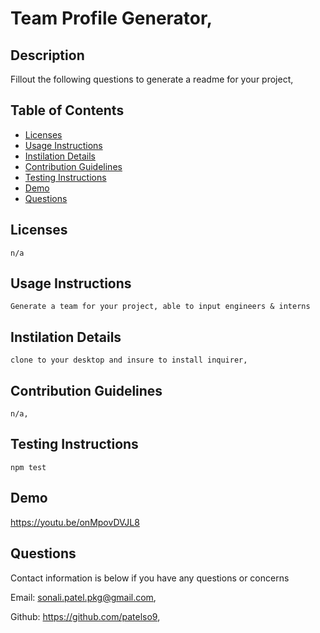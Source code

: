 
  # Team Profile Generator,

  ## Description
  Fillout the following questions to generate a readme for your project,

  ## Table of Contents
  * [Licenses](#licenses)
  * [Usage Instructions](#usage-instructions)
  * [Instilation Details](#instilation-details)
  * [Contribution Guidelines](#contribution-guidelines)
  * [Testing Instructions](#testing-instructions)
  * [Demo](#demo)
  * [Questions](#questions)

  ## Licenses 
    n/a

  ## Usage Instructions
    Generate a team for your project, able to input engineers & interns
  
  ## Instilation Details
    clone to your desktop and insure to install inquirer,

  ## Contribution Guidelines
    n/a,

  ## Testing Instructions
    npm test

  ## Demo
https://youtu.be/onMpovDVJL8

  ## Questions
  Contact information is below if you have any questions or concerns

  Email: sonali.patel.pkg@gmail.com,
  
  Github: https://github.com/patelso9,
